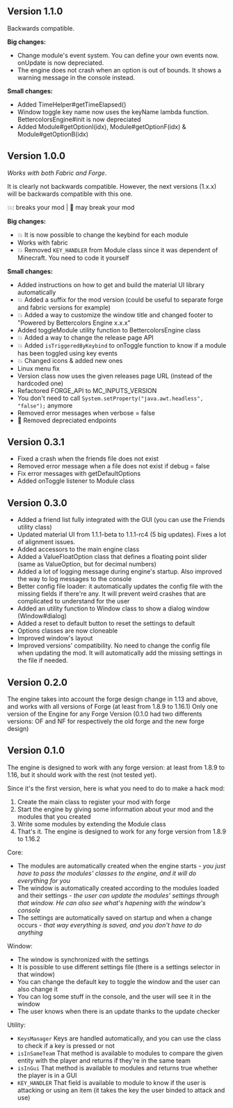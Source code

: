 ## Version 1.1.0

Backwards compatible.

**Big changes:**
- Change module's event system. You can define your own events now. onUpdate is now depreciated.
- The engine does not crash when an option is out of bounds. It shows a warning message in the console instead.

**Small changes:**
- Added TimeHelper#getTimeElapsed()
- Window toggle key name now uses the keyName lambda function. BettercolorsEngine#init is now depreciated
- Added Module#getOptionI(idx), Module#getOptionF(idx) & Module#getOptionB(idx)

## Version 1.0.0

*Works with both Fabric and Forge*.

It is clearly not backwards compatible. However, the next
versions (1.x.x) will be backwards compatible with this one.

💥: breaks your mod | 💢 may break your mod

**Big changes:**
- 💥 It is now possible to change the keybind for each module
- Works with fabric
- 💥 Removed `KEY_HANDLER` from Module class since it was dependent of Minecraft. You need to code it yourself

**Small changes:**
- Added instructions on how to get and build the material UI library automatically
- 💥 Added a suffix for the mod version (could be useful to separate forge and fabric versions for example)
- 💥 Added a way to customize the window title and changed footer to "Powered by Bettercolors Engine x.x.x"
- Added toggleModule utility function to BettercolorsEngine class
- 💥 Added a way to change the release page API
- 💥 Added `isTriggeredByKeybind` to onToggle function to know if a module has been toggled using key events
- 💥 Changed icons & added new ones
- Linux menu fix
- Version class now uses the given releases page URL (instead of the hardcoded one)
- Refactored FORGE_API to MC_INPUTS_VERSION
- You don't need to call `System.setProperty("java.awt.headless", "false");` anymore
- Removed error messages when verbose = false
- 💢 Removed depreciated endpoints

## Version 0.3.1

- Fixed a crash when the friends file does not exist
- Removed error message when a file does not exist if debug = false
- Fix error messages with getDefaultOptions
- Added onToggle listener to Module class


## Version 0.3.0
- Added a friend list fully integrated with the GUI (you can use the Friends utility class)
- Updated material UI from 1.1.1-beta to 1.1.1-rc4 (5 big updates). Fixes a lot of alignment issues.
- Added accessors to the main engine class
- Added a ValueFloatOption class that defines a floating point slider (same as ValueOption, but for decimal numbers)
- Added a lot of logging message during engine's startup. Also improved the way to log messages to the console
- Better config file loader: it automatically updates the config file with the missing fields if there're any. It will prevent weird crashes that are complicated to understand for the user
- Added an utility function to Window class to show a dialog window (Window#dialog)
- Added a reset to default button to reset the settings to default
- Options classes are now cloneable
- Improved window's layout
- Improved versions' compatibility. No need to change the config file when updating the mod. It will automatically add the missing settings in the file if needed.

## Version 0.2.0
The engine takes into account the forge design change in 1.13 and above, and works with all versions of Forge (at least from 1.8.9 to 1.16.1)
Only one version of the Engine for any Forge Version (0.1.0 had two differents versions: OF and NF for respectively the old forge and the new forge design)

## Version 0.1.0

The engine is designed to work with any forge version: at least from 1.8.9 to 1.16, but it should work with the rest (not tested yet).

Since it's the first version, here is what you need to do to make a hack mod:
1. Create the main class to register your mod with forge
2. Start the engine by giving some information about your mod and the modules that you created
3. Write some modules by extending the Module class
4. That's it. The engine is designed to work for any forge version from 1.8.9 to 1.16.2

Core:
- The modules are automatically created when the engine starts - *you just have to pass the modules' classes to the engine, and it will do everything for you*
- The window is automatically created according to the modules loaded and their settings - *the user can update the modules' settings through that window. He can also see what's hapening with the window's console*
- The settings are automatically saved on startup and when a change occurs - *that way everything is saved, and you don't have to do anything*

Window:
- The window is synchronized with the settings
- It is possible to use different settings file (there is a settings selector in that window)
- You can change the default key to toggle the window and the user can also change it
- You can log some stuff in the console, and the user will see it in the window
- The user knows when there is an update thanks to the update checker

Utility:
- `KeysManager` Keys are handled automatically, and you can use the class to check if a key is pressed or not
- `isInSameTeam` That method is available to modules to compare the given entity with the player and returns if they're in the same team
- `isInGui` That method is available to modules and returns true whether the player is in a GUI
- `KEY_HANDLER` That field is available to module to know if the user is attacking or using an item (it takes the key the user binded to attack and use)